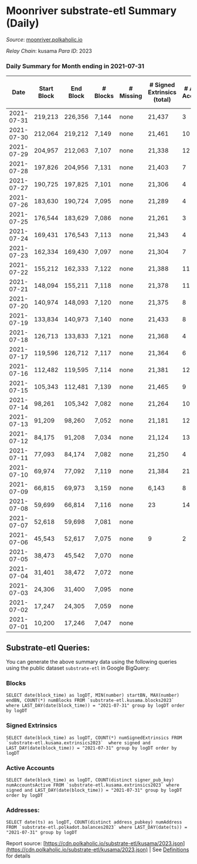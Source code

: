 # Moonriver substrate-etl Summary (Daily)

_Source_: [moonriver.polkaholic.io](https://moonriver.polkaholic.io)

*Relay Chain*: kusama
*Para ID*: 2023



### Daily Summary for Month ending in 2021-07-31


| Date | Start Block | End Block | # Blocks | # Missing | # Signed Extrinsics (total) | # Active Accounts | # Addresses with Balances | # Events | # Transfers | # XCM Transfers In | # XCM Transfers Out |
| ---- | ----------- | --------- | -------- | --------- | --------------------------- | ----------------- | ------------------------- | -------- | ----------- | ------------------ | ------------------- |
| 2021-07-31 | 219,213 | 226,356 | 7,144 | none  | 21,437 | 3 | 120 | 23,656 |   |   |   |
| 2021-07-30 | 212,064 | 219,212 | 7,149 | none  | 21,461 | 10 |  | 23,698 |   |   |   |
| 2021-07-29 | 204,957 | 212,063 | 7,107 | none  | 21,338 | 12 |  | 23,508 |   |   |   |
| 2021-07-28 | 197,826 | 204,956 | 7,131 | none  | 21,403 | 7 |  | 23,674 |   |   |   |
| 2021-07-27 | 190,725 | 197,825 | 7,101 | none  | 21,306 | 4 |  | 23,583 |   |   |   |
| 2021-07-26 | 183,630 | 190,724 | 7,095 | none  | 21,289 | 4 |  | 23,454 |   |   |   |
| 2021-07-25 | 176,544 | 183,629 | 7,086 | none  | 21,261 | 3 |  | 23,506 |   |   |   |
| 2021-07-24 | 169,431 | 176,543 | 7,113 | none  | 21,343 | 4 |  | 23,602 |   |   |   |
| 2021-07-23 | 162,334 | 169,430 | 7,097 | none  | 21,304 | 7 |  | 23,455 |   |   |   |
| 2021-07-22 | 155,212 | 162,333 | 7,122 | none  | 21,388 | 11 |  | 23,612 |   |   |   |
| 2021-07-21 | 148,094 | 155,211 | 7,118 | none  | 21,378 | 11 |  | 23,590 | 3 ($186,317.19) |   |   |
| 2021-07-20 | 140,974 | 148,093 | 7,120 | none  | 21,375 | 8 |  | 23,438 |   |   |   |
| 2021-07-19 | 133,834 | 140,973 | 7,140 | none  | 21,433 | 8 |  | 23,304 |   |   |   |
| 2021-07-18 | 126,713 | 133,833 | 7,121 | none  | 21,368 | 4 |  | 23,208 |   |   |   |
| 2021-07-17 | 119,596 | 126,712 | 7,117 | none  | 21,364 | 6 |  | 23,211 |   |   |   |
| 2021-07-16 | 112,482 | 119,595 | 7,114 | none  | 21,381 | 12 |  | 22,801 | 8 ($978,543.92) |   |   |
| 2021-07-15 | 105,343 | 112,481 | 7,139 | none  | 21,465 | 9 |  | 23,004 |   |   |   |
| 2021-07-14 | 98,261 | 105,342 | 7,082 | none  | 21,264 | 10 |  | 22,549 |   |   |   |
| 2021-07-13 | 91,209 | 98,260 | 7,052 | none  | 21,181 | 12 |  | 22,235 | 6 ($372,634.37) |   |   |
| 2021-07-12 | 84,175 | 91,208 | 7,034 | none  | 21,124 | 13 |  | 21,920 | 8 ($496,845.83) |   |   |
| 2021-07-11 | 77,093 | 84,174 | 7,082 | none  | 21,250 | 4 |  | 21,969 |   |   |   |
| 2021-07-10 | 69,974 | 77,092 | 7,119 | none  | 21,384 | 21 |  | 21,927 | 5 ($7,573.87) |   |   |
| 2021-07-09 | 66,815 | 69,973 | 3,159 | none  | 6,143 | 8 |  | 9,830 | 8 ($248,422.91) |   |   |
| 2021-07-08 | 59,699 | 66,814 | 7,116 | none  | 23 | 14 |  | 21,914 | 28 ($192,376.28) |   |   |
| 2021-07-07 | 52,618 | 59,698 | 7,081 | none  |  |  |  | 21,657 |   |   |   |
| 2021-07-06 | 45,543 | 52,617 | 7,075 | none  | 9 | 2 |  | 21,679 |   |   |   |
| 2021-07-05 | 38,473 | 45,542 | 7,070 | none  |  |  |  | 21,623 |   |   |   |
| 2021-07-04 | 31,401 | 38,472 | 7,072 | none  |  |  |  | 21,647 |   |   |   |
| 2021-07-03 | 24,306 | 31,400 | 7,095 | none  |  |  |  | 21,696 |   |   |   |
| 2021-07-02 | 17,247 | 24,305 | 7,059 | none  |  |  |  | 21,604 |   |   |   |
| 2021-07-01 | 10,200 | 17,246 | 7,047 | none  |  |  |  | 21,566 |   |   |   |

## Substrate-etl Queries:
You can generate the above summary data using the following queries using the public dataset `substrate-etl` in Google BigQuery:


### Blocks
```
SELECT date(block_time) as logDT, MIN(number) startBN, MAX(number) endBN, COUNT(*) numBlocks FROM `substrate-etl.kusama.blocks2023`  where LAST_DAY(date(block_time)) = "2021-07-31" group by logDT order by logDT
```


### Signed Extrinsics
```
SELECT date(block_time) as logDT, COUNT(*) numSignedExtrinsics FROM `substrate-etl.kusama.extrinsics2023`  where signed and LAST_DAY(date(block_time)) = "2021-07-31" group by logDT order by logDT
```


### Active Accounts
```
SELECT date(block_time) as logDT, COUNT(distinct signer_pub_key) numAccountsActive FROM `substrate-etl.kusama.extrinsics2023` where signed and LAST_DAY(date(block_time)) = "2021-07-31" group by logDT order by logDT
```


### Addresses:
```
SELECT date(ts) as logDT, COUNT(distinct address_pubkey) numAddress FROM `substrate-etl.polkadot.balances2023` where LAST_DAY(date(ts)) = "2021-07-31" group by logDT
```



Report source: [https://cdn.polkaholic.io/substrate-etl/kusama/2023.json](https://cdn.polkaholic.io/substrate-etl/kusama/2023.json) | See [Definitions](/DEFINITIONS.md) for details
